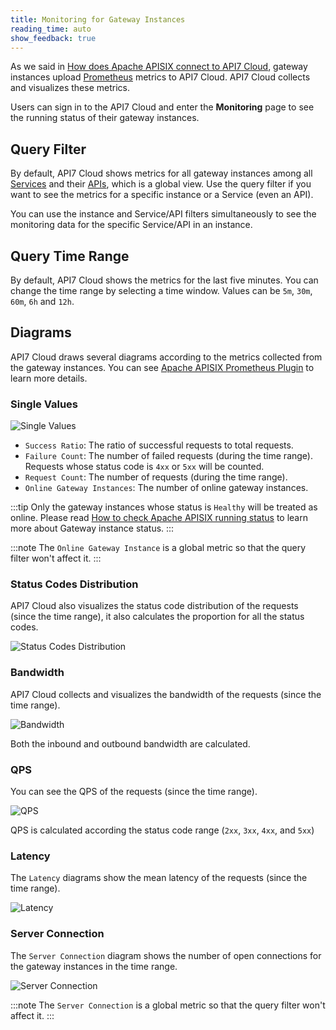 ```yaml
---
title: Monitoring for Gateway Instances
reading_time: auto
show_feedback: true
---
```


As we said in [How does Apache APISIX connect to API7 Cloud](../../overview/how-apisix-connects-to-api7-cloud.md#the-data-flow),
gateway instances upload [Prometheus](https://prometheus.io/) metrics to API7 Cloud. API7 Cloud collects and visualizes these metrics.

Users can sign in to the API7 Cloud and enter the **Monitoring** page to see the running status of their gateway instances.

Query Filter
------------

By default, API7 Cloud shows metrics for all gateway instances
among all [Services](../../concepts/service.md) and their [APIs](../../concepts/api.md),
which is a global view. Use the query filter if you want to see the metrics for a specific instance or a Service (even an API).

You can use the instance and Service/API filters simultaneously to see the monitoring data for the specific Service/API in an instance.

Query Time Range
----------------

By default, API7 Cloud shows the metrics for the last five minutes. You can
change the time range by selecting a time window. Values can be `5m`,
`30m`, `60m`, `6h` and `12h`.

Diagrams
---------

API7 Cloud draws several diagrams according to the metrics collected from the gateway instances.
You can see [Apache APISIX Prometheus Plugin](https://apisix.apache.org/docs/apisix/next/plugins/prometheus)
to learn more details.

### Single Values

![Single Values](https://static.apiseven.com/2022/12/30/monitor-single-values.png)

* `Success Ratio`: The ratio of successful requests to total requests.
* `Failure Count`: The number of failed requests (during the time range). Requests whose status code is `4xx` or `5xx` will be counted.
* `Request Count`: The number of requests (during the time range).
* `Online Gateway Instances`: The number of online gateway instances.

:::tip
Only the gateway instances whose status is `Healthy` will be treated as online.
Please read [How to check Apache APISIX running status](./how-to-deploy-apache-apisix.md#how-to-check-apache-apisix-running-status) to learn more
about Gateway instance status.
:::

:::note
The `Online Gateway Instance` is a global metric so that the query filter won't affect it.
:::

### Status Codes Distribution

API7 Cloud also visualizes the status code distribution of the requests
(since the time range), it also calculates the proportion for all the status codes.

![Status Codes Distribution](https://static.apiseven.com/2022/12/30/monitor-status-codes-distribution.png)

### Bandwidth

API7 Cloud collects and visualizes the bandwidth of the requests
(since the time range).

![Bandwidth](https://static.apiseven.com/2022/12/30/monitor-bandwidth.png)

Both the inbound and outbound bandwidth are calculated.

### QPS

You can see the QPS of the requests (since the time range).

![QPS](https://static.apiseven.com/2022/12/30/monitor-qps.png)

QPS is calculated according the status code range (`2xx`, `3xx`, `4xx`, and `5xx`)

### Latency

The `Latency` diagrams show the mean latency of the requests (since the time range).

![Latency](https://static.apiseven.com/2022/12/30/monitor-latency.png)

### Server Connection

The `Server Connection` diagram shows the number of open connections for the gateway instances
in the time range.

![Server Connection](https://static.apiseven.com/2022/12/30/monitor-server-connection.png)

:::note
The `Server Connection` is a global metric so that the query filter won't affect it.
:::
